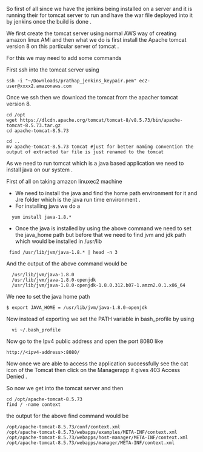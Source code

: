 So first of all since we have the jenkins being installed on a server and it is running their for tomcat server to run and have the war file deployed into it by jenkins once the build is done .


We first create the tomcat server using normal AWS way of creating amazon linux AMI and then what we do is first install the Apache tomcat version 8 on this particular server of tomcat .


For this we may need to add some commands

First ssh into the tomcat server using 
```
ssh -i "~/Downloads/prathap_jenkins_keypair.pem" ec2-user@xxxx2.amazonaws.com
```

Once we ssh then we download the tomcat from the apacher tomcat version 8. 
```
cd /opt
wget https://dlcdn.apache.org/tomcat/tomcat-8/v8.5.73/bin/apache-tomcat-8.5.73.tar.gz
cd apache-tomcat-8.5.73

cd ..
mv apache-tomcat-8.5.73 tomcat #just for better naming convention the output of extracted tar file is just renamed to the tomcat
```


As we need to run tomcat which is a java based application we need to install java on our system .

First of all on taking amazon linuxec2 machine
- We need to install the java and find the home path environment for it and Jre folder which is the java run time environment .
- For installing java we do a 
```
  yum install java-1.8.*
```

- Once the java is installed by using the above command we need to set the java_home path but before that we need to find jvm and jdk path which would be installed in /usr/lib
```
 find /usr/lib/jvm/java-1.8.* | head -n 3
```

And the output of the above command would be 
```
  /usr/lib/jvm/java-1.8.0
  /usr/lib/jvm/java-1.8.0-openjdk
  /usr/lib/jvm/java-1.8.0-openjdk-1.8.0.312.b07-1.amzn2.0.1.x86_64
```
We nee to set the java home path
```
$ export JAVA_HOME = /usr/lib/jvm/java-1.8.0-openjdk
```

Now instead of exporting we set the PATH variable in bash_profile by using 

```
  vi ~/.bash_profile
```


Now go to the Ipv4 public address and open the port 8080 like
```
http://<ipv4-address>:8080/
```
Now once we are able to access the application successfully see the cat icon of the Tomcat then click on the Managerapp it gives 403 Access Denied .



So now we get into the tomcat server and then
```
cd /opt/apache-tomcat-8.5.73
find / -name context
```
the output for the above find command would be 

```
/opt/apache-tomcat-8.5.73/conf/context.xml
/opt/apache-tomcat-8.5.73/webapps/examples/META-INF/context.xml
/opt/apache-tomcat-8.5.73/webapps/host-manager/META-INF/context.xml
/opt/apache-tomcat-8.5.73/webapps/manager/META-INF/context.xml
```
